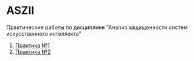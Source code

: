 # ASZII
Практические работы по дисциплине "Анализ защищенности систем искусственного интеллекта"
1. [Практика №1](https://github.com/slavastrybak/ASZII/blob/main/PR1/Prac1.ipynb)
2. [Практика №2](https://github.com/slavastrybak/ASZII/blob/main/PR2/Prac2.ipynb)
